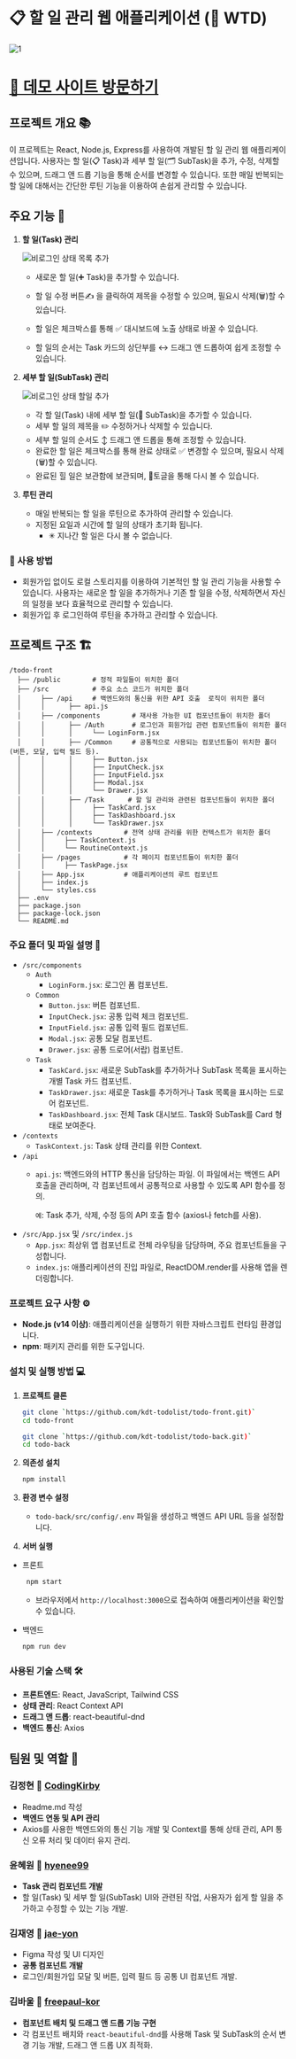 # 📋 할 일 관리 웹 애플리케이션 (📝 WTD)

![1](https://github.com/user-attachments/assets/4e62eb66-69f5-4cc3-9c42-3074967d0548)

# [🚪 데모 사이트 방문하기](https://what-to-do-chi.vercel.app/)

## 프로젝트 개요 📚

이 프로젝트는 React, Node.js, Express를 사용하여 개발된 할 일 관리 웹 애플리케이션입니다. 사용자는 할 일(📋 Task)과 세부 할 일(🗂 SubTask)을 추가, 수정, 삭제할 수 있으며, 드래그 앤 드롭 기능을 통해 순서를 변경할 수 있습니다.
또한 매일 반복되는 할 일에 대해서는 간단한 루틴 기능을 이용하여 손쉽게 관리할 수 있습니다.

## 주요 기능 🚀

1. **할 일(Task) 관리**
   
      ![비로그인 상태 목록 추가](https://github.com/user-attachments/assets/48304ac2-c4ce-46b6-8f34-934b53fd9108)
   - 새로운 할 일(➕ Task)을 추가할 수 있습니다.

   - 할 일 수정 버튼✍️ 을 클릭하여 제목을 수정할 수 있으며, 필요시 삭제(🗑)할 수 있습니다.
     
   - 할 일은 체크박스를 통해 ✅ 대시보드에 노출 상태로 바꿀 수 있습니다.
   - 할 일의 순서는 Task 카드의 상단부를 ↔️ 드래그 앤 드롭하여 쉽게 조정할 수 있습니다.

3. **세부 할 일(SubTask) 관리**
   
      ![비로그인 상태 할일 추가](https://github.com/user-attachments/assets/c641a8ae-8a5e-490f-a333-c426a0a3e4bb)
   -  각 할 일(Task) 내에 세부 할 일(🔖 SubTask)을 추가할 수 있습니다.
   - 세부 할 일의 제목을 ✏️ 수정하거나 삭제할 수 있습니다.
   - 세부 할 일의 순서도 ↕️ 드래그 앤 드롭을 통해 조정할 수 있습니다.
   - 완료한 할 일은 체크박스를 통해 완료 상태로 ✅ 변경할 수 있으며, 필요시 삭제(🗑)할 수 있습니다.
   - 완료된 힐 일은 보관함에 보관되며, 🔽토글을 통해 다시 볼 수 있습니다.

5. **루틴 관리**
   - 매일 반복되는 할 일을 루틴으로 추가하여 관리할 수 있습니다.
   - 지정된 요일과 시간에 할 일의 상태가 초기화 됩니다.
     - ✳ 지나간 할 일은 다시 볼 수 없습니다.

### 📖 사용 방법

- 회원가입 없이도 로컬 스토리지를 이용하여 기본적인 할 일 관리 기능을 사용할 수 있습니다. 사용자는 새로운 할 일을 추가하거나 기존 할 일을 수정, 삭제하면서 자신의 일정을 보다 효율적으로 관리할 수 있습니다.
- 회원가입 후 로그인하여 루틴을 추가하고 관리할 수 있습니다.

## 프로젝트 구조 🏗️

```
/todo-front
  ├── /public        # 정적 파일들이 위치한 폴더
  ├── /src           # 주요 소스 코드가 위치한 폴더
  │     ├── /api     # 백엔드와의 통신을 위한 API 호출  로직이 위치한 폴더
  │     │      ├── api.js
  │     ├── /components        # 재사용 가능한 UI 컴포넌트들이 위치한 폴더
  │     │      ├── /Auth       # 로그인과 회원가입 관련 컴포넌트들이 위치한 폴더
  │     │      │     └── LoginForm.jsx
  │     │      ├── /Common     # 공통적으로 사용되는 컴포넌트들이 위치한 폴더 (버튼, 모달, 입력 필드 등).
  │     │      │     ├── Button.jsx
  │     │      │     ├── InputCheck.jsx
  │     │      │     ├── InputField.jsx
  │     │      │     ├── Modal.jsx
  │     │      │     └── Drawer.jsx
  │     │      ├── /Task      # 할 일 관리와 관련된 컴포넌트들이 위치한 폴더
  │     │      │     ├── TaskCard.jsx
  │     │      │     ├── TaskDashboard.jsx
  │     │      │     └── TaskDrawer.jsx
  │     ├── /contexts        # 전역 상태 관리를 위한 컨텍스트가 위치한 폴더
  │     │     ├── TaskContext.js
  │     │     └── RoutineContext.js
  │     ├── /pages           # 각 페이지 컴포넌트들이 위치한 폴더
  │     │     ├── TaskPage.jsx
  │     ├── App.jsx          # 애플리케이션의 루트 컴포넌트
  │     ├── index.js
  │     └── styles.css
  ├── .env
  ├── package.json
  ├── package-lock.json
  └── README.md

```

### 주요 폴더 및 파일 설명 📂

- `/src/components`
  - `Auth`
    - `LoginForm.jsx`: 로그인 폼 컴포넌트.
  - `Common`
    - `Button.jsx`: 버튼 컴포넌트.
    - `InputCheck.jsx`: 공통 입력 체크 컴포넌트.
    - `InputField.jsx`: 공통 입력 필드 컴포넌트.
    - `Modal.jsx`: 공통 모달 컴포넌트.
    - `Drawer.jsx`: 공통 드로어(서랍) 컴포넌트.
  - `Task`
    - `TaskCard.jsx`: 새로운 SubTask를 추가하거나 SubTask 목록을 표시하는 개별 Task 카드 컴포넌트.
    - `TaskDrawer.jsx`: 새로운 Task를 추가하거나 Task 목록을 표시하는 드로어 컴포넌트.
    - `TaskDashboard.jsx`: 전체 Task 대시보드. Task와 SubTask를 Card 형태로 보여준다.
- `/contexts`
  - `TaskContext.js`: Task 상태 관리를 위한 Context.
- `/api`
  - `api.js`: 백엔드와의 HTTP 통신을 담당하는 파일. 이 파일에서는 백엔드 API 호출을 관리하며, 각 컴포넌트에서 공통적으로 사용할 수 있도록 API 함수를 정의.

    `예`: Task 추가, 삭제, 수정 등의 API 호출 함수 (axios나 fetch를 사용).
- `/src/App.jsx` 및 `/src/index.js`
  - `App.jsx`: 최상위 앱 컴포넌트로 전체 라우팅을 담당하며, 주요 컴포넌트들을 구성합니다.
  - `index.js`: 애플리케이션의 진입 파일로, ReactDOM.render를 사용해 앱을 렌더링합니다.

### 프로젝트 요구 사항 ⚙️

- **Node.js (v14 이상)**: 애플리케이션을 실행하기 위한 자바스크립트 런타임 환경입니다.
- **npm**: 패키지 관리를 위한 도구입니다.

### 설치 및 실행 방법 💻

1. **프로젝트 클론**
   ```bash
   git clone `https://github.com/kdt-todolist/todo-front.git)`
   cd todo-front
   ```
   
   ```bash
   git clone `https://github.com/kdt-todolist/todo-back.git)`
   cd todo-back
   ```
   
2. **의존성 설치**
   ```bash
   npm install
   ```

3. **환경 변수 설정**
   - `todo-back/src/config/.env` 파일을 생성하고 백엔드 API URL 등을 설정합니다.

4. **서버 실행**

- 프론트

  ```bash
   npm start
   ```

   - 브라우저에서 `http://localhost:3000`으로 접속하여 애플리케이션을 확인할 수 있습니다.
  
- 백엔드

   ```bash
   npm run dev
   ```
   
### 사용된 기술 스택 🛠️

- **프론트엔드**: React, JavaScript, Tailwind CSS
- **상태 관리**: React Context API
- **드래그 앤 드롭**: react-beautiful-dnd
- **백엔드 통신**: Axios

## 팀원 및 역할 👥

### 김정현 🔗 [CodingKirby](https://github.com/CodingKirby)
- Readme.md 작성
- **백엔드 연동 및 API 관리**
 - Axios를 사용한 백엔드와의 통신 기능 개발 및 Context를 통해 상태 관리, API 통신 오류 처리 및 데이터 유지 관리.
### 윤혜원 🔗 [hyenee99](https://github.com/hyenee99)
- **Task 관리 컴포넌트 개발**
 - 할 일(Task) 및 세부 할 일(SubTask) UI와 관련된 작업, 사용자가 쉽게 할 일을 추가하고 수정할 수 있는 기능 개발.
### 김재영 🔗 [jae-yon](https://github.com/jae-yon)
- Figma 작성 및 UI 디자인
- **공통 컴포넌트 개발**
 - 로그인/회원가입 모달 및 버튼, 입력 필드 등 공통 UI 컴포넌트 개발.
### 김바울 🔗 [freepaul-kor](https://github.com/freepaul-kor)
- **컴포넌트 배치 및 드래그 앤 드롭 기능 구현**
 - 각 컴포넌트 배치와 `react-beautiful-dnd`를 사용해 Task 및 SubTask의 순서 변경 기능 개발, 드래그 앤 드롭 UX 최적화.
